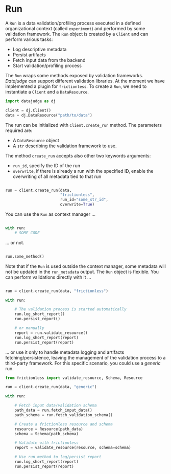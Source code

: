 # Run

A `Run` is a data validation/profiling process executed in a defined organizational context (called `experiment`) and performed by some validation framework.
The `Run` object is  created by a `Client` and can perform various tasks:

- Log descriptive metadata
- Persist artifacts
- Fetch input data from the backend
- Start validation/profiling process

The `Run` wraps some methods exposed by validation frameworks. *Datajudge* can support different validation libraries. At the moment we have implemented a plugin for `frictionless`.
To create a `Run`, we need to instantiate a `Client` and a `DataResource`.

```python
import datajudge as dj

client = dj.Client()
data = dj.DataResource("path/to/data")

```

The run can be initialized with `Client.create_run` method. The parameters required are:

- A `DataResource` object
- A `str` describing the validation framework to use.

The method `create_run` accepts also other two keywords arguments:

- `run_id`, specify the ID of the run
- `overwrite`, if there is already a run with the specified ID, enable the overwriting of all metadata tied to that run

```python

run = client.create_run(data,
                        "frictionless",
                        run_id="some_str_id",
                        overwrite=True)

```

You can use the `Run` as context manager ...

```python

with run:
    # SOME CODE

```

... or not.

```python

run.some_method()

```

Note that if the `Run` is used outside the context manager, some metadata will not be updated in the `run_metadata` output.
The `Run` object is flexible. You can perform validations directly with it ...

```python

run = client.create_run(data, "frictionless")

with run:

    # The validation process is started automatically
    run.log_short_report()
    run.persist_report()

    # or manually
    report = run.validate_resource()
    run.log_short_report(report)
    run.persist_report(report)

```

... or use it only to handle metadata logging and artifacts fetching/persistence, leaving the management of the validation process to a third-party framework. For this specific scenario, you could use a *generic* run.

```python
from frictionless import validate_resource, Schema, Resource

run = client.create_run(data, "generic")

with run:

    # Fetch input data/validation schema
    path_data = run.fetch_input_data()
    path_schema = run.fetch_validation_schema()

    # Create a frictionless resource and schema
    resource = Resource(path_data)
    schema = Schema(path_schema)

    # Validate with frictionless
    report = validate_resource(resource, schema=schema)

    # Use run method to log/persist report
    run.log_short_report(report)
    run.persist_report(report)

```
